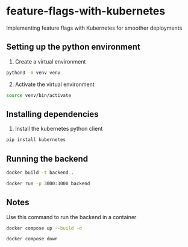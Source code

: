 # feature-flags-with-kubernetes

Implementing feature flags with Kubernetes for smoother deployments

## Setting up the python environment

1. Create a virtual environment

```bash
python3 -m venv venv
```

2. Activate the virtual environment

```bash
source venv/bin/activate
```

## Installing dependencies

1. Install the kubernetes python client

```bash
pip install kubernetes
```

## Running the backend

```bash
docker build -t backend .

docker run -p 3000:3000 backend
```

## Notes

Use this command to run the backend in a container

```bash
docker compose up --build -d
```

```bash
docker compose down
```


